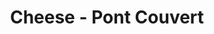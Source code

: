 ---
title: Cheese - Pont Couvert
price: $76.32
description: Nulla ut erat id mauris vulputate elementum. Nullam varius. Nulla facilisi.
image: https://dummyimage.com/100x250.png/dddddd/000000
---